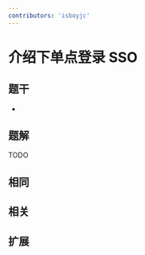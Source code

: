 ```yaml
---
contributors: 'isboyjc'
---
```


# 介绍下单点登录 SSO


## 题干

- 



## 题解

<!-- ::: details 点我查看题解 -->

  TODO

<!-- ::: -->



## 相同


## 相关


## 扩展

